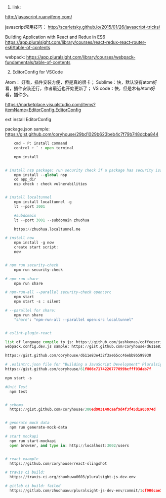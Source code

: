 
1. link:

http://javascript.ruanyifeng.com/


javascript常用技巧：
http://scarletsky.github.io/2015/01/26/javascript-tricks/

Building Application with React and Redux in ES6
https://app.pluralsight.com/library/courses/react-redux-react-router-es6/table-of-contents


webpack:
  https://app.pluralsight.com/library/courses/webpack-fundamentals/table-of-contents


2. EditorConfig for VSCode

Atom： 好看，插件安装方便，但是真的很卡；
Sublime：快，默认没有atom好看，插件安装还行，作者最近也开始更新了；
VS code：快，但是木有Atom好看，插件少。

https://marketplace.visualstudio.com/items?itemName=EditorConfig.EditorConfig

ext install EditorConfig

package.json sample: https://gist.github.com/coryhouse/29bd1029b623beb4c7f79b748dcba844

```python
    cmd + P: install command
    control + ` : open terminal

    npm install


# install nsp package: run security check if a package has security issue
    npm install --global nsp
    cd app_dir
    nsp check : check vulnerabilities


# install localtunnel
    npm install localtunnel -g
    lt --port 3001

    #subdomain
    lt --port 3001 --subdomain zhuohua

    https://zhuohua.localtunnel.me

# install now
    npm install -g now
    create start script:
    now


# npm run security-check
    npm run security-check

# npm run share
    npm run share

# npm-run-all --parallel security-check open:src
    npm start
    npm start -s : silent

# --parallel for share:
    npm run share
    "share": "npm-run-all --parallel open:src localtunnel"


# eslint-plugin-react

list of language compile to js: https://github.com/jashkenas/coffeescript/wiki/List-of-languages-that-compile-to-JS
webpack.config.dev.js sample: https://gist.github.com/coryhouse/d611e83e432f3ae65cc46ebb9b599930

https://gist.github.com/coryhouse/d611e83e432f3ae65cc46ebb9b599930

# .eslintrc.json file for "Building a JavaScript Development" Pluralsight course
https://gist.github.com/coryhouse/61f866c7174220777899bcfff03dab7f

npm start -s

#Unit Test
  npm test


# schema
  https://gist.github.com/coryhouse/300ed803148caaf9d4f3f45d1a03874d


# generate mock data
  npm run generate-mock-data

# start mockapi
  npm run start-mockapi
  open browser, and type in: http://localhost:3002/users


# react example
  https://github.com/coryhouse/react-slingshot

# travis ci build:
  https://travis-ci.org/zhuohuwu0603/pluralsight-js-dev-env

# gitlab ci build: failed
  https://gitlab.com/zhuohuawu/pluralsight-js-dev-env/commit/1cf906cae3fb8a1261161093499771ae82da5a23

```
